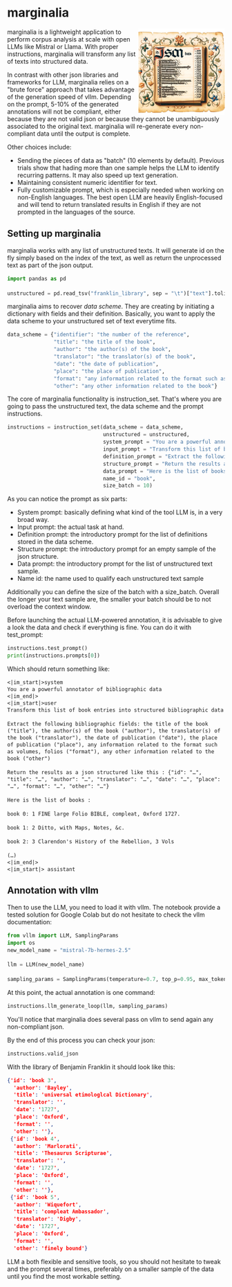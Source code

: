 # marginalia

<img src="https://raw.githubusercontent.com/Pleias/marginalia/main/notebook/marginalia_logo.jpg" style="float:right;" alt="marginalia logo"  width="200"/>


marginalia is a lightweight application to perform corpus analysis at scale with open LLMs like Mistral or Llama. With proper instructions, marginalia will transform any list of texts into structured data.

In contrast with other json libraries and frameworks for LLM, marginalia relies on a "brute force" approach that takes advantage of the generation speed of vllm. Depending on the prompt, 5-10% of the generated annotations will not be compliant, either because they are not valid json or because they cannot be unambiguously associated to the original text. marginalia will re-generate every non-compliant data until the output is complete.

Other choices include:
* Sending the pieces of data as "batch" (10 elements by default). Previous trials show that hading more than one sample helps the LLM to identify recurring patterns. It may also speed up text generation.
* Maintaining consistent numeric identifier for text.
* Fully customizable prompt, which is especially needed when working on non-English languages. The best open LLM are heavily English-focused and will tend to return translated results in English if they are not prompted in the languages of the source.

## Setting up marginalia

marginalia works with any list of unstructured texts. It will generate id on the fly simply based on the index of the text, as well as return the unprocessed text as part of the json output.

```python
import pandas as pd

unstructured = pd.read_tsv("franklin_library", sep = "\t")["text"].tolist()
```

marginalia aims to recover *data scheme*. They are creating by initiating a dictionary with fields and their definition. Basically, you want to apply the data scheme to your unstructured set of text everytime fits.

```python
data_scheme = {"identifier": "the number of the reference",
               "title": "the title of the book",
               "author": "the author(s) of the book",
               "translator": "the translator(s) of the book",
               "date": "the date of publication",
               "place": "the place of publication",
               "format": "any information related to the format such as volumes, folios",
               "other": "any other information related to the book"}
```

The core of marginalia functionality is instruction_set. That's where you are going to pass the unstructured text, the data scheme and the prompt instructions.

```python
instructions = instruction_set(data_scheme = data_scheme,
                               unstructured = unstructured,
                               system_prompt = "You are a powerful annotator of bibliographic data",
                               input_prompt = "Transform this list of book entries into structured bibliographic data",
                               definition_prompt = "Extract the following bibliographic fields:",
                               structure_prompt = "Return the results as a json structured like this :",
                               data_prompt = "Here is the list of books :",
                               name_id = "book",
                               size_batch = 10)
```

As you can notice the prompt as six parts:
* System prompt: basically defining what kind of the tool LLM is, in a very broad way.
* Input prompt: the actual task at hand.
* Definition prompt: the introductory prompt for the list of definitions stored in the data scheme.
* Structure prompt: the introductory prompt for an empty sample of the json structure.
* Data prompt: the introductory prompt for the list of unstructured text sample.
* Name id: the name used to qualify each unstructured text sample

Additionally you can define the size of the batch with a size_batch. Overall the longer your text sample are, the smaller your batch should be to not overload the context window.

Before launching the actual LLM-powered annotation, it is advisable to give a look the data and check if everything is fine. You can do it with test_prompt:

```python
instructions.test_prompt()
print(instructions.prompts[0])
```

Which should return something like:

```text
<|im_start|>system
You are a powerful annotator of bibliographic data
<|im_end|>
<|im_start|>user
Transform this list of book entries into structured bibliographic data

Extract the following bibliographic fields: the title of the book ("title"), the author(s) of the book ("author"), the translator(s) of the book ("translator"), the date of publication ("date"), the place of publication ("place"), any information related to the format such as volumes, folios ("format"), any other information related to the book ("other")

Return the results as a json structured like this : {"id": "…", "title": "…", "author": "…", "translator": "…", "date": "…", "place": "…", "format": "…", "other": "…"}

Here is the list of books :

book 0: 1 FINE large Folio BIBLE, compleat, Oxford 1727.

book 1: 2 Ditto, with Maps, Notes, &c.

book 2: 3 Clarendon's History of the Rebellion, 3 Vols

(…)
<|im_end|>
<|im_start|> assistant
```

## Annotation with vllm

Then to use the LLM, you need to load it with vllm. The notebook provide a tested solution for Google Colab but do not hesitate to check the vllm documentation:
```python
from vllm import LLM, SamplingParams
import os
new_model_name = "mistral-7b-hermes-2.5"

llm = LLM(new_model_name)

sampling_params = SamplingParams(temperature=0.7, top_p=0.95, max_tokens=8000, presence_penalty = 0)
```

At this point, the actual annotation is one command:

```python
instructions.llm_generate_loop(llm, sampling_params)
```

You'll notice that marginalia does several pass on vllm to send again any non-compliant json.

By the end of this process you can check your json:

```python
instructions.valid_json
```

With the library of Benjamin Franklin it should look like this:

```json
{'id': 'book 3',
  'author': 'Bayley',
  'title': 'universal etimologlcal Dictionary',
  'translator': '',
  'date': '1727',
  'place': 'Oxford',
  'format': '',
  'other': ''},
 {'id': 'book 4',
  'author': 'Marlorati',
  'title': 'Thesaurus Scripturae',
  'translator': '',
  'date': '1727',
  'place': 'Oxford',
  'format': '',
  'other': ''},
 {'id': 'book 5',
  'author': 'Wiquefort',
  'title': 'compleat Ambassador',
  'translator': 'Digby',
  'date': '1727',
  'place': 'Oxford',
  'format': '',
  'other': 'finely bound'}
```

LLM a both flexible and sensitive tools, so you should not hesitate to tweak and the prompt several times, preferably on a smaller sample of the data until you find the most workable setting.

